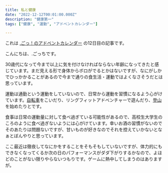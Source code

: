 ```yaml
---
title: 私と健康
date: "2022-12-12T00:01:00.000Z"
description: "健康第一"
tags: ["健康", "運動", "アドベントカレンダー"]

---
```


これは [.ごっ！のアドベントカレンダー](https://adventar.org/calendars/8199) の12日目の記事です。

こんにちは、.ごっちです。

30歳代になって今まで以上に気を付けなければならない年齢になってきたと感じています。まだ見える形で身体からボロがでるとかはないですが、なにがしかでひっかかることがあるので今まで通りの食生活・運動ではよくなさそうだとは思っています。

運動は通勤という運動をしていないので、日常から運動を習慣になるよう心がけています。[自転車](https://blog.yougoto.devposts/20221201-bike-content/)をこいだり、リングフィットアドベンチャーで遊んだり、[登山](https://blog.yougoto.devposts/20221211-climbing-mountains/)を始めたりとです。

食事は日常の運動量に対して食べ過ぎている可能性があるので、高校生大学生のころのように食べ過ぎないようには心がけています。幸いお酒の習慣がないのでそのあたりは問題ないですが、甘いものが好きなのでそれを控えていかないとなぁとぼんやりと思っています。

ここ最近は徹夜してなにかをすることをそもそもしていないですが、体力的にもできなくなってくるか次の日のパフォーマンスがダダ下がりするかなので、よほどのことがない限りやらないつもりです。ゲームに熱中してしまうのはありますが。
